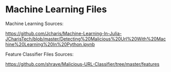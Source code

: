 # Machine Learning Files

Machine Learning 
Sources:

https://github.com/Jcharis/Machine-Learning-In-Julia-JCharisTech/blob/master/Detecting%20Malicious%20Url%20With%20Machine%20Learning%20In%20Python.ipynb


Feature Classifier Files
Sources:

https://github.com/shrave/Malicious-URL-Classifier/tree/master/features